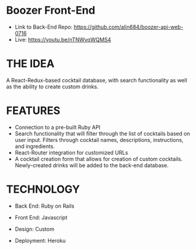 # Boozer Front-End
* Link to Back-End Repo: https://github.com/alin684/boozer-api-web-0716
* Live: https://youtu.be/nTNWvqWQMS4

# THE IDEA
A React-Redux-based cocktail database, with search functionality as well as the ability to create custom drinks.

# FEATURES
* Connection to a pre-built Ruby API
* Search functionality that will filter through the list of cocktails based on user input. Filters through cocktail names, descriptions, instructions, and ingredients.
* React-Router integration for customized URLs
* A cocktail creation form that allows for creation of custom cocktails. Newly-created drinks will be added to the back-end database.

# TECHNOLOGY
* Back End: Ruby on Rails
* Front End: Javascript
* Design: Custom

* Deployment: Heroku
